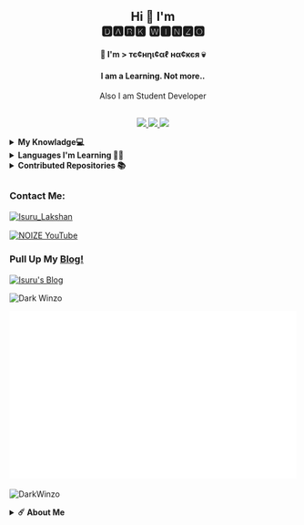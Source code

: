 <h2 align="center">Hi 🥰 I'm <br> 🅳🅰🆁🅺 🆆🅸🅽🆉🅾 </h1>
<h4 align="center">🎲 I'm > тє¢нηι¢αℓ нα¢кєя 💀</h3>
<h4 align="center">I am a Learning. Not more..</h3>
<p align="center">
  Also I am Student Developer 
</p>

##

<p align="center">
  <a href="https://github.com/DarkWinzo/">
    <img src="https://komarev.com/ghpvc/?username=DarkWinzo&label=Profile%20views&color=ff69b4&label=Profile+Views&style=plastic">

  </a>
  <a href="https://github.com/DarkWinzo?tab=stars">
    <img src="https://img.shields.io/github/stars/DarkWinzo?color=ff69b4&label=Stargazers&style=plastic">

  </a>
  <a href="https://github.com/DarkWinzo?tab=followers">
    <img src="https://img.shields.io/github/followers/DarkWinzo?color=ff69b4&label=Followers&style=plastic">

  </a>
</p>

<details>
  <summary><b>My Knowladge💻</b></summary><br/>

| Language   | Degree   |
| ---        | ---      |
| Javascript | SSS      |
| Python     | SSS (AI) |
| HTML       | A        |
| Typescript | B+       |
| CSS        | B        |
| SCSS       | B        |
| Lua        | B        |
| Golang     | B        |

##
#### Degree Table 

| Degree | Point |
| ---    | ---   |
| SSS    | +95   |
| SS     | +90   |
| S      | +85   |
| A+     | +80   |
| A      | +70   |
| B+     | +60   |
| B      | +50   |
| C      | +40   |
| D      | +30   |
| F      | <30   |
</details>

<details>
  <summary><b>Languages ​​I'm Learning 🙇🏻</b></summary><br/>

| Language   | Status   |
| ---        | ---      |
| Emacs Lisps| ✅       |
| Java       | ✅       |
| Make       | ✅       |
| Assembly   | ✅       |
| Rust       | ✅       |
| LaTeX      | ✅       |
| MediaWiki  | ✅       |
</details>

<details>
  <summary><b>Contributed Repositories 📚</b></summary><br/>

| Repository     | Link     |
| ---            | ---      |
</details>

##

<h3 align="left">Contact Me:</h3>
<p align="left">
<a href="https://wa.me/+94717301848" target="blank"><img align="center" src="https://i.postimg.cc/jSsd3NLv/whatsapp-logo-png-2259.png"alt="Isuru_Lakshan  " height="54" width="54" /></a>

<p align="left"

<a href="https://youtube.com" target="blank"><img align="center" src="https://i.hizliresim.com/oxo165f.png" alt="NOIZE YouTube" height="46" width="70" /></a>

</p>

### Pull Up My [Blog!](https://t.me/DarkWinzo)
<p align="left">
<a href="https://t.me/DarkWinzo" target="blank"><img align="center" src="https://www.freepnglogos.com/uploads/telegram-png/telegram-chat-message-mobile-send-file-smartphone-talk-16.png" alt="Isuru's Blog  " height="54" width="54" /></a>

</p>

<p><img align="center" src="https://github-readme-stats.vercel.app/api/top-langs?username=phaticusthiccy&show_icons=true&layout=compact&theme=nightowl" alt="Dark Winzo" /></p>

![DarkWinzo](https://github.com/phaticusthiccy/Statics/blob/master/generated/languages.svg)


<p><img align="center" src="https://github-readme-streak-stats.herokuapp.com/?user=DarkWinzo&theme=nightowl" alt="DarkWinzo" /></p>
</details>


<details>
    <summary><b>☄️ About Me </b></summary><br/>
Hi, I'm DarkWinzo

I am an AI Developer. My real thing to do crating artificial brains, neural tools. Also ı am a student of mechatronics enginering.

I am 19 yeas old. From Sri Lanka 🇱🇰 

I worked with Instagram, Gitlab, Bitbucket, Brainshop. Some of for testing, some things for developing.
If you have any question for me ı put my contact information above.

See ya 💘

</details>
